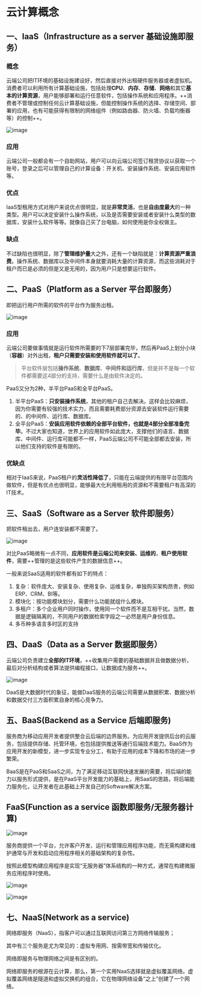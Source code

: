 # 云计算概念

## 一、IaaS（Infrastructure as a server 基础设施即服务）

### 概念
云端公司把IT环境的基础设施建设好，然后直接对外出租硬件服务器或者虚拟机。消费者可以利用所有计算基础设施，包括处理**CPU**、**内存**、**存储**、**网络**和其它**基本的计算资源**，用户能够部署和运行任意软件，包括操作系统和应用程序。++消费者不管理或控制任何云计算基础设施，但能控制操作系统的选择、存储空间、部署的应用，也有可能获得有限制的网络组件（例如路由器、防火墙、负载均衡器等）的控制++。

![image](http://p99.pstatp.com/large/pgc-image/20d0efdc8de44f3cbe382c5ff291c867)

### 应用

云端公司一般都会有一个自助网站，用户可以向云端公司签订租赁协议以获取一个账号，登录之后可以管理自己的计算设备：开关机、安装操作系统、安装应用软件等。

### 优点

IaaS型租用方式对用户来说优点很明显，就是**非常灵活**，也是**自由度最大**的一种类型。用户可以决定安装什么操作系统，以及是否需要安装或者安装什么类型的数据库，安装什么软件等等。就像自己买了台电脑，如何使用是你全权做主。

### 缺点

不过缺陷也很明显，除了**管理维护量**大之外，还有一个缺陷就是：**计算资源严重浪费**。操作系统、数据库以及中间件本身就要消耗大量的计算资源，而这些消耗对于租户而已是必须的但是又是无用的，因为用户只是想要运行软件。

## 二、PaaS（Platform as a Server 平台即服务）

即把运行用户所需的软件的平台作为服务出租。

![image](http://p3.pstatp.com/large/pgc-image/73dff1fc65cf40aa9bf0055519efe9f8)

### 应用

云端公司要做事情就是运行软件所需要的下7层部署完毕，然后再PaaS上划分小块（**容器**）对外出租，**租户只需要安装和使用软件就可以了**。

> 平台软件层包括**操作系统**、**数据库**、**中间件和运行库**，但是并不是每一个软件都需要这4部分的支持，需要什么是由软件决定的。

PaaS又分为2种，半平台PaaS和全平台PaaS。

1. 半平台PaaS：**只安装操作系统**，其他的租户自己去解决。这样会比较麻烦，因为你需要有较强的技术实力，而且需要耗费部分资源去安装软件运行需要的、的中间件、运行库、数据库。
2. 全平台PaaS：**安装应用软件依赖的全部平台软件，也就是4部分全部准备完毕**。不过大家也知道，世界上的应用软件如此庞大，支撑他们的语言、数据库、中间件、运行库可能都不一样，PaaS云端公司不可能全部都去安装，所以他们支持的软件是有限的。

### 优缺点

相对于IaaS来说，PaaS租户的**灵活性降低了**，只能在云端提供的有限平台范围内做软件，但是有优点也很明显，能够最大化利用租用的资源和不需要租户有高深的IT技术。

## 三、SaaS（Software as a Server 软件即服务）

把软件租出去，用户连安装都不需要了。

![image](http://p99.pstatp.com/large/pgc-image/abb39545c7874608bccc1b4dcc6ebf61)

对比PaaS略微有一点不同，**应用软件是云端公司来安装、运维的**，**租户使用软件**，需要++管理的是这些软件产生的数据信息++。

一般来说SaaS适用的软件都有如下的特点：

1. 复杂：软件庞大、安装复杂、使用复杂、运维复杂，单独购买架构昂贵，例如ERP、CRM、BI等。
2. 模块化：按功能模块划分，需要什么功能就组什么模块。
3. 多租户：多个企业用户同时操作，使用同一个软件而不是互相干扰。当然，数据是逻辑隔离的，不同用户的数据检索字段之一必然是用户身份信息。
4. 多币种多语言多时区的支持

## 四、DaaS（Data as a Server 数据即服务）

云端公司负责建立**全部的IT环境**，++收集用户需要的基础数据并且做数据分析，最后对分析结构或者算法提供编程接口，让数据成为服务++。

![image](http://p99.pstatp.com/large/pgc-image/66c5ed05ac864db5ba458731a6fe00d2)

DaaS是大数据时代的象征，能做DaaS服务的云端公司需要从数据积累、数据分析和数据交付三方面积累自身的核心竞争力。

## 五、BaaS(Backend as a Service 后端即服务)

服务商为移动应用开发者提供整合云后端的边界服务。为应用开发提供后台的云服务，包括提供存储、托管环境，也包括提供推送等通行后端技术能力。BaaS作为应用开发的新模型，进一步实现专业分工，有助于应用的成本下降和市场的进一步繁荣。

BaaS是在PaaS和SaaS之间，为了满足移动互联网快速发展的需要，将后端的能力以服务形式提供，是在PaaS平台开发能力的基础上，用SaaS的思路，将后端能力服务化，让开发者在此基础上开发自己的Software解决方案。

## FaaS(Function as a service 函数即服务/无服务器计算)

![image](http://p99.pstatp.com/large/pgc-image/d8a12f0820a647b1819252bcef0f865d)

服务商提供一个平台，允许客户开发、运行和管理应用程序功能，而无需构建和维护通常与开发和启动应用程序相关的基础架构的复杂性。

按照此模型构建应用程序是实现“无服务器”体系结构的一种方式，通常在构建微服务应用程序时使用。

![image](http://p99.pstatp.com/large/pgc-image/84f60e0efeee4d039aa1fd8979b7ca86)

![image](http://p3.pstatp.com/large/pgc-image/57bd859e42f648ccb46219002ec841b1)

## 七、NaaS(Network as a service)

网络即服务（NaaS），指客户可以通过互联网访问第三方网络传输服务；

其中有三个服务是尤为常见的：虚拟专用网、按需带宽和传输优化。

网络即服务与物理网络之间是有区别的。

网络即服务的根源在云计算，那么，第一个实用NaaS选择就是虚拟覆盖网络。虚拟覆盖网络是隧道和虚拟交换机的组合，它在物理网络设备“之上”创建了一个网络。
